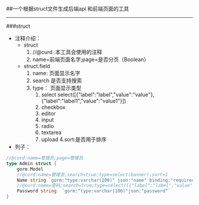 ##一个根据struct文件生成后端api 和前端页面的工具

---

###struct
+ 注释介绍：
  + struct
      1. //@curd :本工具会使用的注释
      2. name=前端页面名字;page=是否分页（Boolean）
  + struct.field
    1. name: 页面显示名字
    2. search 是否支持搜索
    3. type： 页面显示类型
       1. select select([{"label":"label","value":"value"},{"label":"label1","value":"value1"}])
       2. checkbox
       3. editor
       4. input
       5. radio
       6. textarea
       7. upload
    4.sort:是否用于排序
+ 列子：
```go
//@curd:name=管理员;page=管理员 
type Admin struct {
	gorm.Model
	//@curd:name=管理员;search=true;type=select(banner);sort=1
	Name string `gorm:"type:varchar(100)" json:"name" binding:"required"`
	//@curd:name=密码;search=true;type=select([{"label":"label","value":"value"},{"label":"label1","value":"value1"}]);sort=2
	Password string  `gorm:"type:varchar(100)"json:"password"`
}

```